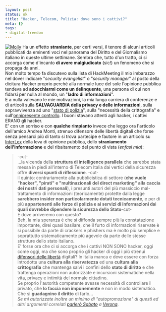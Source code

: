 ```yaml
--- 
layout: post
status: ok
title: "Hacker, Telecom, Polizia: dove sono i cattivi?"
meta: {}
tags: 
- digital-freedom
---
```

[![Molly](http://www.lastknight.com/download/20060925_intercetta.jpg)](http://www.girodivite.it/Intercettazioni.html)
Ha un effetto **straniante**, per certi versi, il tenore di alcuni articoli pubblicati da eminenti voci nel panorama del Diritto e del Giornalismo italiano in queste ultime settimane. Sembra che, tutto d'un tratto, ci si accorga come d'incanto **di avere malgiudicato** (sic!) un fenomeno che si propaga da anni.  
Non molto tempo fa discutevo sulla lista di HackMeeting il mio imbarazzo nel dover indicare "*security evangelist*" o "*security manager*" al posto della dicitura Hacker proprio perché alla normale luce del sole l'opinione pubblica tendeva ad **adocchiarmi come un delinquente**, una persona di cui non fidarsi per nulla al mondo, un "**ladro di informazioni**".  
E a nulla valevano le mie motivazioni, la mia lunga carriera di conferenze e di articoli sulla **SALVAGUARDIA della privacy e delle informazioni**, sulla sopravvivenza ad uno "[stato di polizia](http://www.lastknight.com/2006/09/24/30-settembre-matteo-flora-allopenexp-di-verona/)", sulla "necessità della crittografia" e sull'[onnipresente controllo](http://www.lastknight.com/articoli/tor-anonimato-web-in-30-secondi/). I buoni stavano attenti agli hacker, i cattivi ERANO gli hacker.  
E' con un sorriso e con **qualche rimpianto** invece che leggo ora l'articolo dell'amico Andrea Monti, strenuo difensore delle libertà digitali che forse senza pensarci più di tanto si trova partecipe e fautore in un articolo su [InterLex](http://www.interlex.it/675/amonti86.htm) della leva di opinione pubblica, dello **straniamento dell'informazione** e del ribaltamento del punto di vista (*enfasi mia*):
> -cut-  
> ...la vicenda della **struttura di intelligence parallela** che sarebbe stata messa in piedi all'interno di Telecom Italia dai vertici della sicurezza offre **diversi spunti di riflessione**. -cut-  
> il quinto: contrariamente alla pubblicistica di settore (**che vuole "hacker", "pirati" e "multinazionali del direct marketing" alla caccia dei nostri dati personali**), i presunti autori del più massiccio mal-trattamento di informazioni (teoricamente) protette dalla legge **sarebbero insider non particolarmente dotati tecnicamente**, e per di più **appartenenti alle forze di polizia e ai servizi di informazioni dai quali dovrebbe dipendere la
sicurezza dello Stato**-cut-  
E dove arriveremo con questo?  
Beh, la mia speranza è che si diffonda sempre più la constatazione importante, direi quasi basilare, che il furto di informazioni riservate è si possibile da parte di crackers e phishers ma è molto più semplice e soprattutto sistematicamente più agevole da parte delle stesse strutture dello stato italiano.  
E' forse ora che ci si accorga che i cattivi NON SONO hacker, oggi come oggi, ma che sono proprio gli hacker di oggi i più strenui [difensori delle libertà](http://www.autistici.org/it/) digitali?
In italia manca e deve essere con forza introdotta una **cultura alla riservatezza** ed una **cultura alla crittografia** che mantenga salvi i confini dello **stato di diritto** e che trattenga operazioni non autorizzate e incursioni sistematiche nella vita, privacy e intimità del normale cittadino.  
Se proprio l'autorità competente avesse necessità di controllare il privato, che **lo faccia non impunemente** e non in modo sistematico. Che si **guadagnino il diritto** di farlo...  
*Se mi autorizzate inoltre un minimo di "autopromozione" di questi ed altri argomenti correlati [parlerò Sabato](http://www.lastknight.com/2006/09/24/30-settembre-matteo-flora-allopenexp-di-verona/) a [Verona](http://www.lastknight.com/2006/09/24/30-settembre-matteo-flora-allopenexp-di-verona/)*. 
